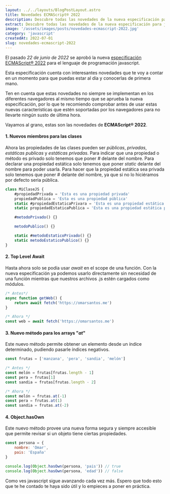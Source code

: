 ```yaml
---
layout: ../../layouts/BlogPostLayout.astro
title: Novedades ECMAScript® 2022
description: Descubre todas las novedades de la nueva especificación para javascript ECMAScript® 2022
extract: Descubre todas las novedades de la nueva especificación para javascript ECMAScript® 2022
image: '/assets/images/posts/novedades-ecmascript-2022.jpg'
category: 'javascript'
createdAt: 2022-07-01
slug: novedades-ecmascript-2022
---
```


El pasado _22 de junio de 2022_ se aprobó la nueva [especificación ECMAScript® 2022](https://www.ecma-international.org/publications-and-standards/standards/ecma-262/) para el lenguaje de programación javascript.

Esta especificación cuenta con interesantes novedades que te voy a contar en un momento para que puedas estar al día y conocerlas de primera mano.

Ten en cuenta que estas novedades no siempre se implementan en los diferentes navegadores al mismo tiempo que se aprueba la nueva especificación, por lo que te recomiendo comprobar antes de usar estas nuevas características que estén soportadas por los navegadores para no llevarte ningún susto de última hora.

Vayamos al grano, estas son las novedades de **ECMAScript® 2022**.

#### 1. Nuevos miembros para las clases

Ahora las propiedades de las clases pueden ser _públicas_, _privadas_, _estáticas publicas_ y _estáticas privadas_.
Para indicar que una propiedad o método es privado solo tenemos que poner _#_ delante del nombre.
Para declarar una propiedad estática solo tenemos que poner _static_ delante del nombre para poder usarla. Para hacer que la propiedad estática sea privada solo tenemos que poner _#_ delante del nombre, ya que si no lo hiciéramos por defecto seria pública.

```js
class MiClaseJS {
	#propiedadPrivada = 'Esta es una propiedad privada'
	propiedadPublica = 'Esta es una propiedad pública'
	static #propiedadEstaticaPrivara = 'Esta es una propiedad estática privada'
	static propiedadEstaticaPublica = 'Esta es una propiedad estática pública'

	#metodoPrivado() {}

	metodoPublico() {}

	static #metodoEstaticoPrivado() {}
	static metodoEstaticoPublico() {}
}
```

#### 2. Top Level Await

Hasta ahora solo se podía usar _await_ en el scope de una función. Con la nueva especificación ya podemos usarlo directamente sin necesidad de una función mientras que nuestros archivos .js estén cargados como módulos.

```js
/* Antes*/
async function getWeb() {
	return await fetch('https://omarsantos.me')
}

/* Ahora */
const web = await fetch('https://omarsantos.me')
```

#### 3. Nuevo método para los arrays "_at_"

Este nuevo método permite obtener un elemento desde un índice determinado, pudiendo pasarle índices negativos.

```js
const frutas = ['manzana', 'pera', 'sandia', 'melón']

/* Antes */
const melón = frutas[frutas.length - 1]
const pera = frutas[1]
const sandia = frutas[frutas.length - 2]

/* Ahora */
const melón = frutas.at(-1)
const pera = frutas.at(1)
const sandia = frutas.at(-2)
```

#### 4. Object.hasOwn

Este nuevo método provee una nueva forma segura y siempre accesible que permite revisar si un objeto tiene ciertas propiedades.

```js
const persona = {
	nombre: 'Omar',
	pais: 'España'
}

console.log(Object.hasOwn(persona, 'pais')) // true
console.log(Object.hasOwn(persona, 'edad')) // false
```

Como ves javascript sigue avanzando cada vez más. Espero que todo esto que te he contado te haya sido útil y lo empieces a poner en práctica.
